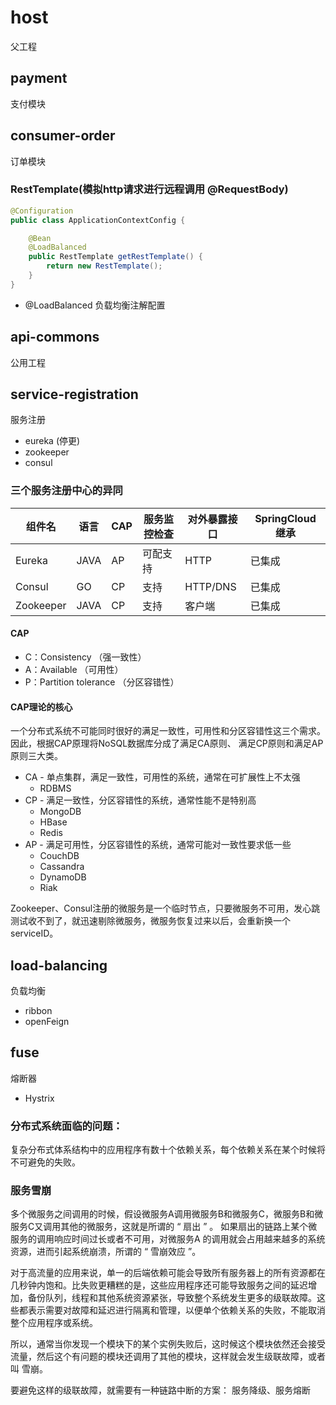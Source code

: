 # host
父工程

## payment
支付模块

## consumer-order
订单模块

### RestTemplate(模拟http请求进行远程调用 @RequestBody)
```java
@Configuration
public class ApplicationContextConfig {

    @Bean
    @LoadBalanced
    public RestTemplate getRestTemplate() {
        return new RestTemplate();
    }
}
```
-   @LoadBalanced 负载均衡注解配置

## api-commons
公用工程

## service-registration
服务注册
-   eureka (停更)
-   zookeeper
-   consul

### 三个服务注册中心的异同

| 组件名 | 语言 | CAP  | 服务监控检查 | 对外暴露接口 | SpringCloud继承 |
| ------ | ---- | ---- | ------------ | ------------ | --------------- |
|  Eureka|  JAVA|  AP  |     可配支持   |      HTTP    |  已集成  |
|  Consul|   GO |  CP  |     支持      |   HTTP/DNS   |   已集成 |
|Zookeeper| JAVA|  CP  |     支持      |     客户端    |   已集成 |

#### CAP
-   C：Consistency （强一致性）
-   A：Available （可用性）
-   P：Partition tolerance （分区容错性）

#### CAP理论的核心
一个分布式系统不可能同时很好的满足一致性，可用性和分区容错性这三个需求。
因此，根据CAP原理将NoSQL数据库分成了满足CA原则、
满足CP原则和满足AP原则三大类。

-   CA - 单点集群，满足一致性，可用性的系统，通常在可扩展性上不太强
    -   RDBMS
-   CP - 满足一致性，分区容错性的系统，通常性能不是特别高
    -   MongoDB
    -   HBase
    -   Redis
-   AP - 满足可用性，分区容错性的系统，通常可能对一致性要求低一些
    -   CouchDB
    -   Cassandra
    -   DynamoDB
    -   Riak

Zookeeper、Consul注册的微服务是一个临时节点，只要微服务不可用，发心跳测试收不到了，就迅速剔除微服务，微服务恢复过来以后，会重新换一个serviceID。


## load-balancing
负载均衡
-   ribbon
-   openFeign

## fuse
熔断器
-   Hystrix

### 分布式系统面临的问题：
复杂分布式体系结构中的应用程序有数十个依赖关系，每个依赖关系在某个时候将不可避免的失败。

### 服务雪崩
多个微服务之间调用的时候，假设微服务A调用微服务B和微服务C，微服务B和微服务C又调用其他的微服务，这就是所谓的 “ 扇出 ” 。
如果扇出的链路上某个微服务的调用响应时间过长或者不可用，对微服务A 的调用就会占用越来越多的系统资源，进而引起系统崩溃，所谓的 “ 雪崩效应 ”。

对于高流量的应用来说，单一的后端依赖可能会导致所有服务器上的所有资源都在几秒钟内饱和。比失败更糟糕的是，这些应用程序还可能导致服务之间的延迟增加，备份队列，线程和其他系统资源紧张，导致整个系统发生更多的级联故障。这些都表示需要对故障和延迟进行隔离和管理，以便单个依赖关系的失败，不能取消整个应用程序或系统。

所以，通常当你发现一个模块下的某个实例失败后，这时候这个模块依然还会接受流量，然后这个有问题的模块还调用了其他的模块，这样就会发生级联故障，或者叫 雪崩。

要避免这样的级联故障，就需要有一种链路中断的方案：
服务降级、服务熔断
